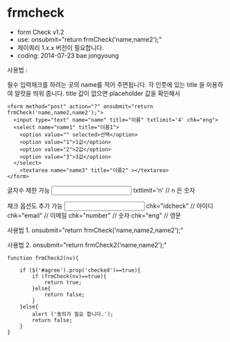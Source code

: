 frmcheck
========

 * form Check v1.2
 * use: onsubmit="return frmCheck('name,name2');"
 * 제이쿼리 1.x.x 버전이 필요합니다.
 * coding: 2014-07-23 bae jongyoung


사용법 :

필수 입력채크를 하려는 곳의 name를 적어 주면됩니다.
각 인풋에 있는 title 을 이용하여 알럿을 띄워 줍니다.
title 값이 없으면 placeholder 값을 확인해서 
    
    <form method="post" action="?" onsubmit="return frmCheck('name,name2,name2');">
      <input type="text" name="name" title="이름" txtlimit='4' chk="eng">
      <select name="name1" title="이름1">
      	<option value="" selected>선택</option>
      	<option value="1">1값</option>
      	<option value="2">2값</option>
      	<option value="3">3값</option>
      </select>
    	<textarea name="name3" title="이름2" ></textarea>
    </form>


글자수 제한 가능
<input type="text" name="name" title="이름" txtlimit='4' chk="eng">
  txtlimit='n'  // n 은 숫자


채크 옵션도 추가 가능
<input type="text" name="name" title="이름" txtlimit='4' chk="eng">
    chk="idcheck"  // 아이디
    chk="email"    // 이메일
    chk="number"   // 숫자
    chk="eng"      // 영문



사용법 1.
    onsubmit="return frmCheck('name,name2,name2');"
    
사용법 2.
    onsubmit="return frmCheck2('name,name2');"
    
    function frmCheck2(nv){
    
    	if ($('#agree').prop('checked')==true){
    		if (frmCheck(nv)==true){
    			return true;
    		}else{
    			return false;
    		}
    	}else{
    		alert ('동의가 필요 합니다.');
    		return false;
    	}
    }
